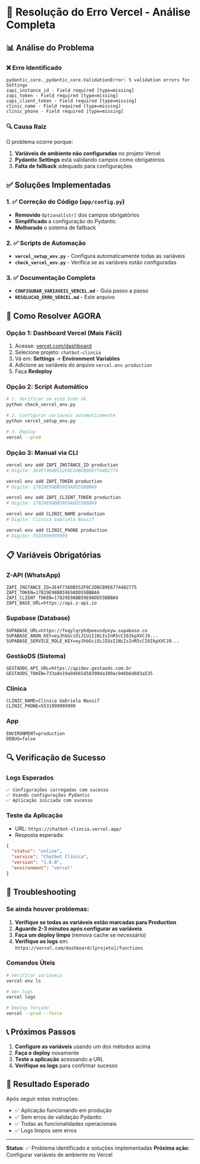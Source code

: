 # 🔧 Resolução do Erro Vercel - Análise Completa

## 📊 Análise do Problema

### ❌ Erro Identificado
```
pydantic_core._pydantic_core.ValidationError: 5 validation errors for Settings
zapi_instance_id - Field required [type=missing]
zapi_token - Field required [type=missing]  
zapi_client_token - Field required [type=missing]
clinic_name - Field required [type=missing]
clinic_phone - Field required [type=missing]
```

### 🔍 Causa Raiz
O problema ocorre porque:
1. **Variáveis de ambiente não configuradas** no projeto Vercel
2. **Pydantic Settings** está validando campos como obrigatórios
3. **Falta de fallback** adequado para configurações

## ✅ Soluções Implementadas

### 1. ✅ Correção do Código (`app/config.py`)
- **Removido** `Optional[str]` dos campos obrigatórios
- **Simplificado** a configuração do Pydantic
- **Melhorado** o sistema de fallback

### 2. ✅ Scripts de Automação
- **`vercel_setup_env.py`** - Configura automaticamente todas as variáveis
- **`check_vercel_env.py`** - Verifica se as variáveis estão configuradas

### 3. ✅ Documentação Completa
- **`CONFIGURAR_VARIAVEIS_VERCEL.md`** - Guia passo a passo
- **`RESOLUCAO_ERRO_VERCEL.md`** - Este arquivo

## 🚀 Como Resolver AGORA

### Opção 1: Dashboard Vercel (Mais Fácil)
1. Acesse: [vercel.com/dashboard](https://vercel.com/dashboard)
2. Selecione projeto: `chatbot-clincia`
3. Vá em: **Settings** → **Environment Variables**
4. Adicione as variáveis do arquivo `vercel.env.production`
5. Faça **Redeploy**

### Opção 2: Script Automático
```bash
# 1. Verificar se está tudo ok
python check_vercel_env.py

# 2. Configurar variáveis automaticamente
python vercel_setup_env.py

# 3. Deploy
vercel --prod
```

### Opção 3: Manual via CLI
```bash
vercel env add ZAPI_INSTANCE_ID production
# Digite: 3E4F7360B552F0C2DBCB9E6774402775

vercel env add ZAPI_TOKEN production  
# Digite: 17829E98BB59E9ADD55BBBA9

vercel env add ZAPI_CLIENT_TOKEN production
# Digite: 17829E98BB59E9ADD55BBBA9

vercel env add CLINIC_NAME production
# Digite: Clínica Gabriela Nassif

vercel env add CLINIC_PHONE production
# Digite: 5531999999999
```

## 📋 Variáveis Obrigatórias

### Z-API (WhatsApp)
```
ZAPI_INSTANCE_ID=3E4F7360B552F0C2DBCB9E6774402775
ZAPI_TOKEN=17829E98BB59E9ADD55BBBA9
ZAPI_CLIENT_TOKEN=17829E98BB59E9ADD55BBBA9
ZAPI_BASE_URL=https://api.z-api.io
```

### Supabase (Database)
```
SUPABASE_URL=https://feqylqrphdpeeusdyeyw.supabase.co
SUPABASE_ANON_KEY=eyJhbGciOiJIUzI1NiIsInR5cCI6IkpXVCJ9...
SUPABASE_SERVICE_ROLE_KEY=eyJhbGciOiJIUzI1NiIsInR5cCI6IkpXVCJ9...
```

### GestãoDS (Sistema)
```
GESTAODS_API_URL=https://apidev.gestaods.com.br
GESTAODS_TOKEN=733a8e19a94b65d58390da380ac946b6d603a535
```

### Clínica
```
CLINIC_NAME=Clínica Gabriela Nassif
CLINIC_PHONE=5531999999999
```

### App
```
ENVIRONMENT=production
DEBUG=false
```

## 🔍 Verificação de Sucesso

### Logs Esperados
```
✅ Configurações carregadas com sucesso
✅ Usando configurações Pydantic
✅ Aplicação iniciada com sucesso
```

### Teste da Aplicação
- URL: `https://chatbot-clincia.vercel.app/`
- Resposta esperada:
```json
{
  "status": "online",
  "service": "Chatbot Clínica",
  "version": "1.0.0",
  "environment": "vercel"
}
```

## 🚨 Troubleshooting

### Se ainda houver problemas:

1. **Verifique se todas as variáveis estão marcadas para Production**
2. **Aguarde 2-3 minutos após configurar as variáveis**
3. **Faça um deploy limpo** (remova cache se necessário)
4. **Verifique os logs** em: `https://vercel.com/dashboard/[projeto]/functions`

### Comandos Úteis
```bash
# Verificar variáveis
vercel env ls

# Ver logs
vercel logs

# Deploy forçado
vercel --prod --force
```

## 📞 Próximos Passos

1. **Configure as variáveis** usando um dos métodos acima
2. **Faça o deploy** novamente
3. **Teste a aplicação** acessando a URL
4. **Verifique os logs** para confirmar sucesso

## 🎯 Resultado Esperado

Após seguir estas instruções:
- ✅ Aplicação funcionando em produção
- ✅ Sem erros de validação Pydantic
- ✅ Todas as funcionalidades operacionais
- ✅ Logs limpos sem erros

---

**Status**: ✅ Problema identificado e soluções implementadas
**Próxima ação**: Configurar variáveis de ambiente no Vercel 